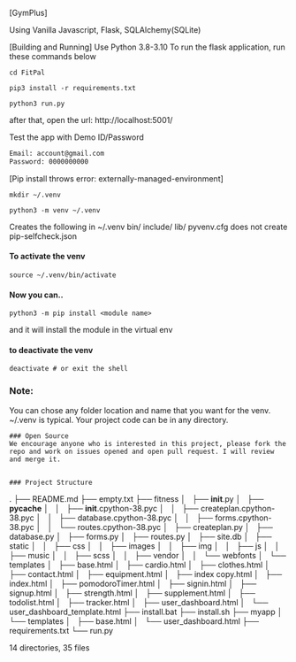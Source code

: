 
[GymPlus]

Using Vanilla Javascript, Flask, SQLAlchemy(SQLite)

[Building and Running]
Use Python 3.8-3.10
To run the flask application, run these commands below
```
cd FitPal

pip3 install -r requirements.txt

python3 run.py
```
after that, open the url:
http://localhost:5001/

Test the app with Demo ID/Password
```txt
Email: account@gmail.com
Password: 0000000000
```

[Pip install throws error: externally-managed-environment]
```
mkdir ~/.venv
```
```
python3 -m venv ~/.venv
```
Creates the following in ~/.venv
		bin/
		include/
		lib/
		pyvenv.cfg does not create pip-selfcheck.json 

#### To activate the venv
```source ~/.venv/bin/activate```

#### Now you can..
```python3 -m pip install <module name>```

and it will install the module in the virtual env

#### to deactivate the venv
```deactivate # or exit the shell```

### Note:
You can chose any folder location and name that you want for the venv. ~/.venv is typical.
Your project code can be in any directory.
```
### Open Source
We encourage anyone who is interested in this project, please fork the repo and work on issues opened and open pull request. I will review and merge it.


### Project Structure

```
.
├── README.md
├── empty.txt
├── fitness
│   ├── __init__.py
│   ├── __pycache__
│   │   ├── __init__.cpython-38.pyc
│   │   ├── createplan.cpython-38.pyc
│   │   ├── database.cpython-38.pyc
│   │   ├── forms.cpython-38.pyc
│   │   └── routes.cpython-38.pyc
│   ├── createplan.py
│   ├── database.py
│   ├── forms.py
│   ├── routes.py
│   ├── site.db
│   ├── static
│   │   ├── css
│   │   ├── images
│   │   ├── img
│   │   ├── js
│   │   ├── music
│   │   ├── scss
│   │   ├── vendor
│   │   └── webfonts
│   └── templates
│       ├── base.html
│       ├── cardio.html
│       ├── clothes.html
│       ├── contact.html
│       ├── equipment.html
│       ├── index copy.html
│       ├── index.html
│       ├── pomodoroTimer.html
│       ├── signin.html
│       ├── signup.html
│       ├── strength.html
│       ├── supplement.html
│       ├── todolist.html
│       ├── tracker.html
│       ├── user_dashboard.html
│       └── user_dashboard_template.html
├── install.bat
├── install.sh
├── myapp
│   └── templates
│       ├── base.html
│       └── user_dashboard.html
├── requirements.txt
└── run.py

14 directories, 35 files

```
